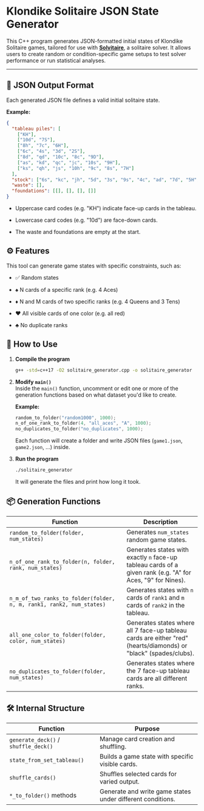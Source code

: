 # Klondike Solitaire JSON State Generator

This C++ program generates JSON-formatted initial states of Klondike Solitaire games, tailored for use with **[Solvitaire](https://github.com/joshstoneback/Modified-Solvitaire)**, a solitaire solver. It allows users to create random or condition-specific game setups to test solver performance or run statistical analyses.

---

## 🧩 JSON Output Format

Each generated JSON file defines a valid initial solitaire state. 

**Example:**
```json
{
  "tableau piles": [
    ["KH"],
    ["10d", "7S"],
    ["8h", "7c", "6H"],
    ["6c", "4s", "3d", "2S"],
    ["8d", "qd", "10c", "8c", "9D"],
    ["as", "kd", "qc", "jc", "10s", "9H"],
    ["ks", "qh", "js", "10h", "9c", "8s", "7H"]
  ],
  "stock": ["6s", "kc", "jh", "5d", "3s", "9s", "4c", "ad", "7d", "5H", "2H", "4D", "3H", "2C", "ah", "ac"],
  "waste": [],
  "foundations": [[], [], [], []]
}
```

- Uppercase card codes (e.g. "KH") indicate face-up cards in the tableau.

- Lowercase card codes (e.g. "10d") are face-down cards.

- The waste and foundations are empty at the start.

## ⚙️ Features
This tool can generate game states with specific constraints, such as:

- ✅ Random states

- ♠️ N cards of a specific rank (e.g. 4 Aces)

- ♦️ N and M cards of two specific ranks (e.g. 4 Queens and 3 Tens)

- ♥️ All visible cards of one color (e.g. all red)

- ♣️ No duplicate ranks

## 🚀 How to Use

1. **Compile the program**  
   ```bash
   g++ -std=c++17 -O2 solitaire_generator.cpp -o solitaire_generator
   ```

2. **Modify `main()`**  
   Inside the `main()` function, uncomment or edit one or more of the generation functions based on what dataset you'd like to create.

   **Example:**
   ```cpp
   random_to_folder("random1000", 1000);
   n_of_one_rank_to_folder(4, "all_aces", "A", 1000);
   no_duplicates_to_folder("no_duplicates", 1000);
   ```
   Each function will create a folder and write JSON files (`game1.json`, `game2.json`, ...) inside.

3. **Run the program**  
   ```bash
   ./solitaire_generator
   ```
   It will generate the files and print how long it took.


## 📦 Generation Functions

| Function | Description |
|----------|-------------|
| `random_to_folder(folder, num_states)` | Generates `num_states` random game states. |
| `n_of_one_rank_to_folder(n, folder, rank, num_states)` | Generates states with exactly `n` face-up tableau cards of a given rank (e.g. "A" for Aces, "9" for Nines). |
| `n_m_of_two_ranks_to_folder(folder, n, m, rank1, rank2, num_states)` | Generates states with `n` cards of `rank1` and `m` cards of `rank2` in the tableau. |
| `all_one_color_to_folder(folder, color, num_states)` | Generates states where all 7 face-up tableau cards are either "red" (hearts/diamonds) or "black" (spades/clubs). |
| `no_duplicates_to_folder(folder, num_states)` | Generates states where the 7 face-up tableau cards are all different ranks. |


## 🛠 Internal Structure

| Function | Purpose |
|----------|---------|
| `generate_deck()` / `shuffle_deck()` | Manage card creation and shuffling. |
| `state_from_set_tableau()` | Builds a game state with specific visible cards. |
| `shuffle_cards()` | Shuffles selected cards for varied output. |
| `*_to_folder()` methods | Generate and write game states under different conditions. |


